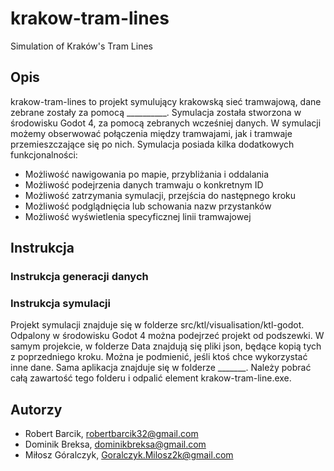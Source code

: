 # krakow-tram-lines
Simulation of Kraków's Tram Lines

## Opis

krakow-tram-lines to projekt symulujący krakowską sieć tramwajową, dane zebrane zostały za pomocą __________. Symulacja została stworzona w środowisku Godot 4, za pomocą zebranych wcześniej danych. W symulacji możemy obserwować połączenia między tramwajami, jak i tramwaje przemieszczające się po nich. Symulacja posiada kilka dodatkowych funkcjonalności:

- Możliwość nawigowania po mapie, przybliżania i oddalania
- Możliwość podejrzenia danych tramwaju o konkretnym ID
- Możliwość zatrzymania symulacji, przejścia do następnego kroku
- Możliwość podglądnięcia lub schowania nazw przystanków
- Możliwość wyświetlenia specyficznej linii tramwajowej

## Instrukcja

### Instrukcja generacji danych

### Instrukcja symulacji
   Projekt symulacji znajduje się w folderze src/ktl/visualisation/ktl-godot. Odpalony w środowisku Godot 4 można podejrzeć projekt od podszewki. W samym projekcie, w folderze Data znajdują się pliki json, będące kopią tych z poprzedniego kroku. Można je podmienić, jeśli ktoś chce wykorzystać inne dane. Sama aplikacja znajduje się w folderze _______. Należy pobrać całą zawartość tego folderu i odpalić element krakow-tram-line.exe.

## Autorzy
- Robert Barcik, robertbarcik32@gmail.com
- Dominik Breksa, dominikbreksa@gmail.com
- Miłosz Góralczyk, Goralczyk.Milosz2k@gmail.com
